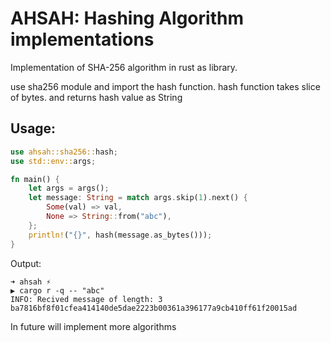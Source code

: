 # AHSAH: Hashing Algorithm implementations

Implementation of SHA-256 algorithm in rust as library.

use sha256 module and import the hash function.
hash function takes slice of bytes. and returns hash value as String

## Usage: 
```rust
use ahsah::sha256::hash;
use std::env::args;

fn main() {
    let args = args();
    let message: String = match args.skip(1).next() {
        Some(val) => val,
        None => String::from("abc"),
    };
    println!("{}", hash(message.as_bytes()));
}
```
Output: 
```console
➜ ahsah ⚡
▶ cargo r -q -- "abc"
INFO: Recived message of length: 3
ba7816bf8f01cfea414140de5dae2223b00361a396177a9cb410ff61f20015ad
```

In future will implement more algorithms
